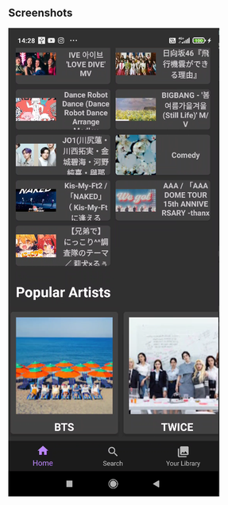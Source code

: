 ## Screenshots
![alt text](https://github.com/Sasufox/VibeCloud/blob/master/screenshots/home_panel.png?raw=true)